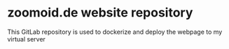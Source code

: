 # zoomoid.de website repository

This GitLab repository is used to dockerize and deploy the webpage to my virtual server
